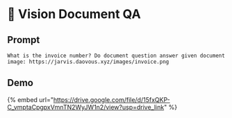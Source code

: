 # 📃 Vision Document QA

## Prompt

```
What is the invoice number? Do document question answer given document image: https://jarvis.daovous.xyz/images/invoice.png
```

## Demo

{% embed url="https://drive.google.com/file/d/15fxQKP-C_vmptaCpgpxVmnTN2WyJW1n2/view?usp=drive_link" %}
